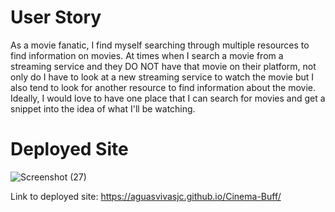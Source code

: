 # User Story 

As a movie fanatic, I find myself searching through multiple resources to find information on movies. At times when I search a movie from a streaming service and they DO NOT have that movie on their platform, not only do I have to look at a new streaming service to watch the movie but I also tend to look for another resource to find information about the movie. Ideally, I would love to have one place that I can search for movies and get a snippet into the idea of what I'll be watching. 


# Deployed Site 

![Screenshot (27)](https://user-images.githubusercontent.com/94660524/152648814-9003752f-0632-4e6c-a438-026283938cca.png)









Link to deployed site: https://aguasvivasjc.github.io/Cinema-Buff/

